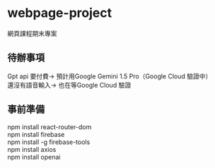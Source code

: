 # webpage-project
網頁課程期末專案

## 待辦事項
Gpt api 要付費-> 預計用Google Gemini 1.5 Pro（Google Cloud 驗證中）  
還沒有語音輸入-> 也在等Google Cloud 驗證  

## 事前準備
npm install react-router-dom  
npm install firebase  
npm install -g firebase-tools  
npm install axios  
npm install openai  
